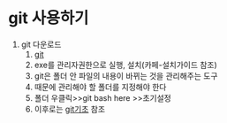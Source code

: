 # git 사용하기

1. git 다운로드
   1. [git](https://git-scm.com/download/win)
   2. exe를 관리자권한으로 실행, 설치(카페-설치가이드 참조)
   3. git은 폴더 안 파일의 내용이 바뀌는 것을 관리해주는 도구
   4. 때문에 관리해야 할 폴더를 지정해야 한다
   5. 폴더 우클릭>>git bash here >>초기설정
   6. 이후로는 [git기초](https://cafe.naver.com/thisiscoding/2144) 참조
